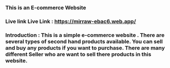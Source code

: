 ### This is an E-commerce Website

### Live link Live Link : https://mirraw-ebac6.web.app/

### Introduction : This is a simple e-commerce website . There are several types of second hand products available. You can sell and buy any products if you want to purchase. There are many different Seller who are want to sell there products in this website. 














